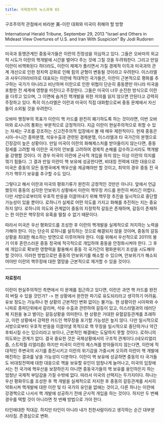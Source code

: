 ```yaml
---
title: 국제정치학 뉴스과제 03
---
```


구조주의적 관점에서 바라본 美-이란 대화와 미국이 취해야 할 방향

International Herald Tribune, September 29, 2013
"Israel and Others in Mideast View Overtures of U.S. and Iran With Suspicion" By Jodi Rudoren

---

미국과 동맹관계인 중동국가들은 이란의 진정성을 의심하고 있다. 그들은 오바마의 외교적 시도가 이란의 핵개발에 시간을 벌어다 주는 것에 그칠 것을 두려워한다. 그리고 만일 이란이 비핵화된다 하더라도, 이란이 제제가 풀리면서 가질 경제적 이득과 미국과의 관계 개선으로 인한 정치력 강화로 인해 힘의 균형이 변동될 것이라고 우려한다. 이스라엘과 사우디아라비아로 대표되는 이란에 적대적인 국가들은, 이란이 근본적으로 평화를 추구하는 국가가 아니라고 비난하며 이란으로 인한 위협이 단순히 중동뿐만 아니라 미국을 포함한 전 세계에 영향을 미친다고 주장한다. 그들은 미국이 너무 순진한 방식으로 이란을 다루고 있으며, 그 이면에 숨겨진 핵개발을 위한 저의를 읽지 않으면 안된다고 강력히 주장하고 있다. 특히 이스라엘은 이란과 미국이 직접 대화함으로써 중동 문제에서 자신들이 소외될 것을 우려한다.

오바마 행정부의 목표가 이란이 핵 카드를 완전히 폐기하도록 하는 것이라면, 이번 오바마와 로시니의 통화는 부분적으로 긍정적이다. 지금 이란이 현실주의적으로 취할 수 있는 자세는 구조를 강조하는 신고전주의적 입장에서 볼 때 매우 제한적이다. 현재 중동은 시아-수니간 종파분쟁, 석유수출과 관련된 경제분쟁, 이스라엘과 타 국가간의 분쟁으로 긴장감이 높은 상황이다. 만일 미국이 이란의 화해제스처를 받아들이지 않는다면, 중동정세를 고려할 때 이란은 국가의 안보를 고려하여 경제적 손해를 감수하고서라도 핵개발을 강행할 것이다. 이 경우 미국이 이란에 군사적 개입을 하지 않는 이상 이란의 의지를 꺾기 힘들다. 그 결과 만일 이란이 핵 보유에 성공한다면, 비대칭 전력에 대한 대응으로 미국은 중동의 모든 동맹국에게 핵우산을 제공해야만 할 것이고, 최악의 경우 중동 전 국가가 핵무기 보유를 추구할 수도 있다.

그렇다고 해서 이란과 미국의 평화기류가 완전히 긍정적인 것만은 아니다. 앞에서 언급했듯이 중동의 심각한 안보위기 상황에서 이란이 핵무장 카드를 완전히 버리긴 어렵다. 다만 서방으로부터의 우호적 반응을 이끌어내기 위해 핵무장 추진을 일시적으로 중단할 가능성이 있을 뿐이다. 로하니가 실제로 어떤 의도를 가지고 화해를 추진하는 지는 중요하지 않다. 로하니의 의도와 관계없이 중동의 지정학적 갈등은 존재하며, 갈등이 존재하는 한 이란은 핵무장의 유혹을 떨칠 수 없기 때문이다.

따라서 미국은 우선 평화모드를 조성한 후 이란의 핵개발을 실제적으로 저지하는 노력을 가해야 한다. 이는 단순히 로하니를 설득하는 것으로 해결되지 않을 것이며, 중동의 갈등상황을 최대한 해소하는 방면으로 이루어져야 한다. 이를 위해서 우선적으로 2011의 봉기 이후 혼란스러운 중동 정국에 적극적으로 개입하여 중동을 안정화시켜야 한다. 그 후에 개입으로 확보한 영향력을 활용해서 중동 각 국가간의 평화분위기 조성을 시도해야 할 것이다. 이러한 방법으로만 중동의 안보위기를 해소할 수 있으며, 안보위기가 해소되어야만 이란의 핵무장에 대한 열망을 근본적으로 제거할 수 있을 것이다.

---

#### 자료정리

이란이 현실주의적인 측면에서 이 문제를 접근하고 있다면, 이란은 과연 핵 카드를 완전히 버릴 수 있을 것인가? -> 현 상황에서 완전한 파기로 유도되리라고 생각하기 어려움. 유보 정도는 가능하나 현 상황의 근본적인 변화 없이는 불가능. 현 상황이란 시아파와 수니파로 종파단위에서 갈리며, 석유 수출과 관련하여 갈등이 있고, 이스라엘과의 테러단체 지원을 놓고 벌이는 갈등상황을 의미한다. 현 상황은 거대한 유혈갈등관계를 초래하고, 이런 상황에서 강력한 카드인 핵무장을 포기할 가능성은 높지 않다. 다만 일시적으로 서방으로부터 우호적 반응을 이끌어낼 목적으로 핵 무장을 일시적으로 중단하거나 약간 후퇴시킬 수는 있으리라고 보이나, 근본적인 해결에는 도달하지 못할 것이다. 로하니의 의도와는 관계가 없다. 결국 중요한 것은 국제상황에서의 구조적 관계이다.(네오리얼리즘, 스트럭춸 리얼리즘)
하지만 미국이 이란의 제스쳐를 받아들이지 않는다면, 이란에 적대적인 주변국의 사기를 증진시키고 이란의 위기감을 가중시켜 오히려 이란이 핵 개발에 매진하는 결과를 낳을 가능성이 다분하다. 이란이 핵 보유에 성공하면 중동의 타 국가들도 비대칭전력에 대한 대응으로 핵을 보유할 유인이 엄청나게 늘어나고, 미국의 입장에서는 전 국가에 핵우산을 보장하든지 아니면 중동국가들의 핵 보유를 용인하든지 하는 엄청난 국제적 부담감을 가질 수밖에 없다.
따라서 미국의 선택지는 두가지이다. 하나는 우선 평화무드를 조성한 후 핵 개발을 실제적으로 저지한 후 중동의 갈등관계를 서서히 약화시켜 핵개발에 대한 이란 및 타 국가의 유인을 없애는 것이고, 다른 하나는 이란에 강경책으로 나서서 핵 개발에 성공하기 전에 군사적 개입을 하는 것이다. 하지만 두 번째 경우를 택할 것이 아니라면 첫 번째 방법으로 가야 한다.

타인에대한 적대감. 하지만 타인이 아니라 내가 친한사람이라고 생각하는 순간 대부분 사라짐. 존경심으로 변화. 
